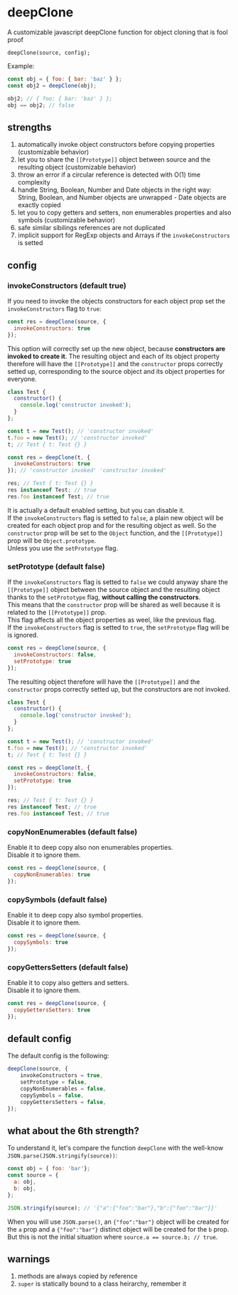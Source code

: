 # deepClone
A customizable javascript deepClone function for object cloning that is fool proof
```
deepClone(source, config);
```

Example:
```js
const obj = { foo: { bar: 'baz' } };
const obj2 = deepClone(obj);

obj2; // { foo: { bar: 'baz' } };
obj == obj2; // false
```

## strengths
1. automatically invoke object constructors before copying properties (customizable behavior)
2. let you to share the `[[Prototype]]` object between source and the resulting object (customizable behavior)
3. throw an error if a circular reference is detected with O(1) time complexity
4. handle String, Boolean, Number and Date objects in the right way:  String, Boolean, and Number objects are unwrapped - Date objects are exactly copied
5. let you to copy getters and setters, non enumerables properties and also symbols (customizable behavior)
6. safe similar sibilings references are not duplicated
7. implicit support for RegExp objects and Arrays if the `invokeConstructors` is setted

## config

### invokeConstructors (default true)
If you need to invoke the objects constructors for each object prop set the `invokeConstructors` flag to `true`:
```js
const res = deepClone(source, {
  invokeConstructors: true
});
```
This option will correctly set up the new object, because __constructors are invoked to create it__. The resulting object and each of its object property therefore will have the `[[Prototype]]` and the `constructor` props correctly setted up, corresponding to the source object and its object properties for everyone.

```js
class Test {
  constructor() {
    console.log('constructor invoked');
  }
};

const t = new Test(); // 'constructor invoked'
t.foo = new Test(); // 'constructor invoked'
t; // Test { t: Test {} }

const res = deepClone(t, {
  invokeConstructors: true
}); // 'constructor invoked' 'constructor invoked'

res; // Test { t: Test {} }
res instanceof Test; // true
res.foo instanceof Test; // true
```

It is actually a default enabled setting, but you can disable it.\
If the `invokeConstructors` flag is setted to `false`, a plain new object will be created for each object prop and for the resulting object as well. So the `constructor` prop will be set to the `Object` function, and the `[[Prototype]]` prop will be `Object.prototype`.\
Unless you use the `setPrototype` flag.


### setPrototype (default false)
If the `invokeConstructors` flag is setted to `false` we could anyway share the `[[Prototype]]` object between the source object and the resulting object thanks to the `setPrototype` flag, __without calling the constructors__.\
This means that the `constructor` prop will be shared as well because it is related to the `[[Prototype]]` prop.\
This flag affects all the object properties as weel, like the previous flag.\
If the `invokeConstructors` flag is setted to `true`, the `setPrototype` flag will be is ignored.

```js
const res = deepClone(source, {
  invokeConstructors: false,
  setPrototype: true
});
```

The resulting object therefore will have the `[[Prototype]]` and the `constructor` props correctly setted up, but the constructors are not invoked.

```js
class Test {
  constructor() {
    console.log('constructor invoked');
  }
};

const t = new Test(); // 'constructor invoked'
t.foo = new Test(); // 'constructor invoked'
t; // Test { t: Test {} }

const res = deepClone(t, {
  invokeConstructors: false,
  setPrototype: true
});

res; // Test { t: Test {} }
res instanceof Test; // true
res.foo instanceof Test; // true
```

### copyNonEnumerables (default false)
Enable it to deep copy also non enumerables properties.\
Disable it to ignore them.
```js
const res = deepClone(source, {
  copyNonEnumerables: true
});
```

### copySymbols (default false)
Enable it to deep copy also symbol properties.\
Disable it to ignore them.
```js
const res = deepClone(source, {
  copySymbols: true
});
```

### copyGettersSetters (default false)
Enable it to copy also getters and setters.\
Disable it to ignore them.
```js
const res = deepClone(source, {
  copyGettersSetters: true
});
```

## default config
The default config is the following:
```js
deepClone(source, {
    invokeConstructors = true,
    setPrototype = false,
    copyNonEnumerables = false,
    copySymbols = false,
    copyGettersSetters = false,
});
```


## what about the 6th strength?

To understand it, let's compare the function `deepClone` with the well-know `JSON.parse(JSON.stringify(source))`:
```js
const obj = { foo: 'bar'};
const source = {
  a: obj,
  b: obj,
};

JSON.stringify(source); // '{"a":{"foo":"bar"},"b":{"foo":"bar"}}'
```
When you will use `JSON.parse()`, an `{"foo":"bar"}` object will be created for the `a` prop and a `{"foo":"bar"}` distinct object will be created for the `b` prop. But this is not the initial situation where `source.a == source.b; // true`.


## warnings
1. methods are always copied by reference
2. `super` is statically bound to a class heirarchy, remember it
